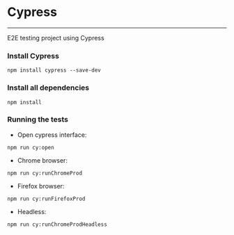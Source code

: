 # Cypress 
---

E2E testing project using Cypress


### Install Cypress

```
npm install cypress --save-dev
```


### Install all dependencies

```
npm install
```


### Running the tests

- Open cypress interface:
```
npm run cy:open
```

- Chrome browser:
```
npm run cy:runChromeProd
```

- Firefox browser:
```
npm run cy:runFirefoxProd
```

- Headless:
```
npm run cy:runChromeProdHeadless
```
